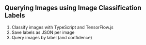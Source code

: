 ## Querying Images using Image Classification Labels

1. Classify images with TypeScript and TensorFlow.js
2. Save labels as JSON per image
3. Query images by label (and confidence)
